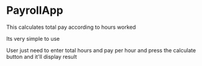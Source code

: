 # PayrollApp
This calculates total pay according to hours worked

Its very simple to use

User just need to enter total hours and pay per hour and press the calculate button and it'll display result 
